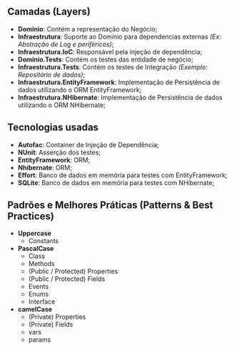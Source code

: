 ## Camadas (Layers)

* **Dominio**: Contém a representação do Negócio;
* **Infraestrutura**: Suporte ao Domínio para dependencias externas _(Ex: Abstração de Log e periféricos)_;
* **Infraestrutura.IoC**: Responsável pela injeção de dependência;
* **Dominio.Tests**: Contém os testes das entidade de negócio;
* **Infraestrutura.Tests**: Contém os testes de Integração _(Exemplo: Repositório de dados)_;
* **Infraestrutura.EntityFramework**: Implementação de Persistência de dados utilizando o ORM EntityFramework;
* **Infraestrutura.NHibernate**: Implementação de Persistência de dados utilizando o ORM NHibernate;

## Tecnologias usadas
* **Autofac**: Container de Injeção de Dependência;
* **NUnit**: Asserção dos testes;
* **EntityFramework**: ORM;
* **Nhibernate**: ORM;
* **Effort**: Banco de dados em memória para testes com EntityFramework;
* **SQLite**: Banco de dados em memória para testes com NHibernate;

## Padrões e Melhores Práticas (Patterns & Best Practices)
* **Uppercase**
  * Constants
* **PascalCase**
  * Class 
  * Methods 
  * (Public / Protected) Properties
  * (Public / Protected) Fields
  * Events
  * Enums
  * Interface
* **camelCase**
  * (Private) Properties
  * (Private) Fields
  * vars
  * params